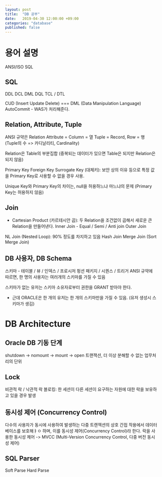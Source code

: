 ```yaml
---
layout: post
title:  "DB 공부"
date:   2019-04-30 12:00:00 +09:00
categories: "database"
published: false
---
```


# 용어 설명

ANSI/ISO SQL

## SQL
DDL
DCL
DML
DQL
TCL / DTL

CUD (Insert Update Delete) === DML (Data Manipulation Language)
AutoCommit - WAS가 처리해준다.

## Relation, Attribute, Tuple
ANSI 규약은 Relation
Attribute = Column = 열
Tuple = Record, Row = 행 (Tuple의 수 => 카디날리티, Cardinality)

Relation은 Table의 부분집합 (중복되는 데이터가 있으면 Table은 되지만 Relation은 되지 않음)

Primary Key
Foreign Key
Surrogate Key (대체키): 보안 상의 이유 등으로 특정 값을 Primary Key로 사용할 수 없을 경우 사용.

Unique Key와 Primary Key의 차이는, null을 허용하느냐 마느냐의 문제 (Primary Key는 허용하지 않음)

## Join
* Cartesian Product (카르테시안 곱): 두 Relation을 조건없이 곱해서 새로운 큰 Relation을 만들어낸다.
Inner Join - Equal / Semi / Anti join
Outer Join

NL Join (Nested Loop): 90% 정도를 차지하고 있음
Hash Join
Merge Join (Sort Merge Join) 

## DB 사용자, DB Schema
스키마 - 테이블 / 뷰 / 인덱스 / 프로시저 펑션 패키지 / 시퀀스 / 트리거
ANSI 규약에 따르면, 한 명의 사용자는 여러개의 스키마를 가질 수 있음

스키마가 없는 유저는 스키마 소유자로부터 권한을 GRANT 받아야 한다.
* 근데 ORACLE은 한 개의 유저는 한 개의 스키마만을 가질 수 있음. (유저 생성시 스키마가 생김)


# DB Architecture

## Oracle DB 기동 단계
shutdown -> nomount -> mount -> open
트랜잭션, 더 이상 분해할 수 없는 업무처리의 단위

## Lock
비관적 락 / 낙관적 락
블로킹: 한 세션이 다른 세션이 요구하는 자원에 대한 락을 보유하고 있을 경우 발생

## 동시성 제어 (Concurrency Control)
다수의 사용자가 동시에 사용하여 발생하는 다중 트랜잭션의 상호 간접 작용에서 데이터베이스를 보호해ㅑㅇ 하며, 이를 동시성 제어(Concurrency Control)라 한다.
락을 사용한 동시성 제어 -> MVCC (Multi-Version Concurrency Control, 다중 버전 동시성 제어)

## SQL Parser
Soft Parse
Hard Parse

